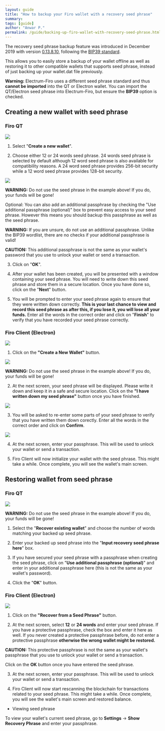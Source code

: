 ```yaml
---
layout: guide
title: "How to backup your Firo wallet with a recovery seed phrase"
summary: 
tags: [guide]
author: "Anwar P."
permalink: /guide/backing-up-firo-wallet-with-recovery-seed-phrase.html
---
```

The recovery seed phrase backup feature was introduced in December 2019 with version [0.13.8.10](https://github.com/firoorg/firo/releases), following the [BIP39 standard](https://github.com/bitcoin/bips/blob/master/bip-0039.mediawiki). 

This allows you to easily store a backup of your wallet offline as well as restoring it to other compatible wallets that supports seed phrase, instead of just backing up your wallet.dat file previously.

**Warning:** Electrum-Firo uses a different seed phrase standard and thus **cannot be imported** into the QT or Electron wallet. You can import the QT/Electron seed phrase into Electrum-Firo, but ensure the **BIP39** option is checked.

## Creating a new wallet with seed phrase

### Firo QT

![](/guide/assets/backing-up-wallet-with-recovery-seed-phrase/seed_firo01.png) 

1. Select "**Create a new wallet**". 

2. Choose either 12 or 24 words seed phrase. 24 words seed phrase is selected by default although 12 word seed phrase is also available for compatibility reasons. A 24 word seed phrase provides 256-bit security while a 12 word seed phrase provides 128-bit security.

![](/guide/assets/backing-up-wallet-with-recovery-seed-phrase/seed_firo02.png)

**WARNING:** Do not use the seed phrase in the example above! If you do, your funds will be gone!

Optional: You can also add an additional passphrase by checking the "Use additional passphrase (optional)" box to prevent easy access to your seed phrase. However this means you should backup this passphrase as well as the seed phrase.

**WARNING:** If you are unsure, do not use an additional passphrase. Unlike the BIP39 wordlist, there are no checks if your additional passphrase is valid!

**CAUTION:** This additional passphrase is not the same as your wallet's password that you use to unlock your wallet or send a transaction.

3. Click on "**OK**". 

4. After your wallet has been created, you will be presented with a window containing your seed phrase. You will need to write down this seed phrase and store them in a secure location. Once you have done so, click on the "**Next**" button. 

5. You will be prompted to enter your seed phrase again to ensure that they were written down correctly. **This is your last chance to view and record this seed phrase as after this, if you lose it, you will lose all your funds.** Enter all the words in the correct order and click on "**Finish**" to verify that you have recorded your seed phrase correctly.

### Firo Client (Electron)

![](/guide/assets/backing-up-wallet-with-recovery-seed-phrase/firo-client/firo-client-01.png)

1. Click on the **"Create a New Wallet"** button.

![](/guide/assets/backing-up-wallet-with-recovery-seed-phrase/firo-client/firo-client-02.png)

**WARNING:** Do not use the seed phrase in the example above! If you do, your funds will be gone!

2. At the next screen, your seed phrase will be displayed. Please write it down and keep it in a safe and secure location. Click on the **"I have written down my seed phrase"** button once you have finished.

![](/guide/assets/backing-up-wallet-with-recovery-seed-phrase/firo-client/firo-client-03.png)

3. You will be asked to re-enter some parts of your seed phrase to verify that you have written them down corectly. Enter all the words in the correct order and click on **Confirm**.

![](/guide/assets/backing-up-wallet-with-recovery-seed-phrase/firo-client/firo-client-04.png)

4. At the next screen, enter your passphrase. This will be used to unlock your wallet or send a transaction.

5. Firo Client will now initialize your wallet with the seed phrase. This might take a while. Once complete, you will see the wallet's main screen.

## Restoring wallet from seed phrase

### Firo QT

![](/guide/assets/backing-up-wallet-with-recovery-seed-phrase/seed_firo03.png) 

**WARNING:** Do not use the seed phrase in the example above! If you do, your funds will be gone!

1. Select the "**Recover existing wallet**" and choose the number of words matching your backed up seed phrase.

2. Enter your backed up seed phrase into the "**Input recovery seed phrase here**" box. 

3. If you have secured your seed phrase with a passphrase when creating the seed phrase, click on "**Use additional passphrase (optional)**" and enter in your additional passphrase here (this is not the same as your wallet's password). 

4. Click the "**OK**" button.

### Firo Client (Electron)

![](/guide/assets/backing-up-wallet-with-recovery-seed-phrase/firo-client/firo-client-05.png)

1. Click on the **"Recover from a Seed Phrase"** button.

2. At the next screen, select **12** or **24 words** and enter your seed phrase. If you have a protective passphrase, check the box and enter it here as well. If you never created a protective passphrase before, do not enter a protective passphrase **otherwise the wrong wallet might be restored.**

**CAUTION:** This protective passphrase is not the same as your wallet's passphrase that you use to unlock your wallet or send a transaction.

Click on the **OK** button once you have entered the seed phrase.

3. At the next screen, enter your passphrase. This will be used to unlock your wallet or send a transaction.

4. Firo Client will now start rescanning the blockchain for transactions related to your seed phrase. This might take a while. Once complete, you will see the wallet's main screen and restored balance.

* Viewing seed phrase

To view your wallet's current seed phrase, go to **Settings** -> **Show Recovery Phrase** and enter your passphrase.
